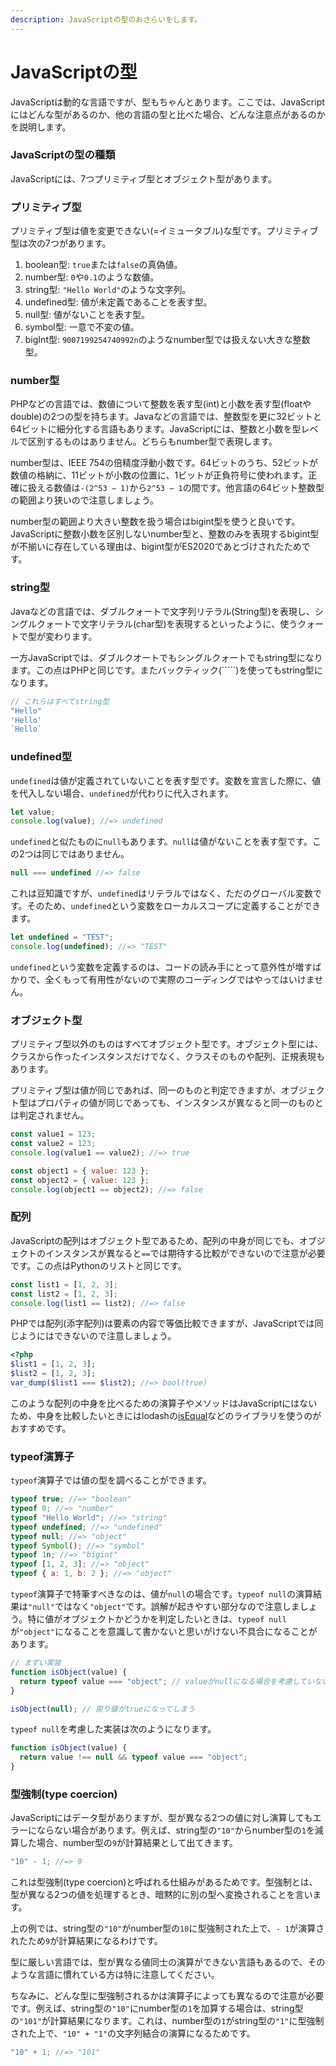 ```yaml
---
description: JavaScriptの型のおさらいをします。
---
```


# JavaScriptの型

JavaScriptは動的な言語ですが、型もちゃんとあります。ここでは、JavaScriptにはどんな型があるのか、他の言語の型と比べた場合、どんな注意点があるのかを説明します。

### JavaScriptの型の種類

JavaScriptには、7つプリミティブ型とオブジェクト型があります。

### プリミティブ型

プリミティブ型は値を変更できない\(=イミュータブル\)な型です。プリミティブ型は次の7つがあります。

1. boolean型: `true`または`false`の真偽値。
2. number型: `0`や`0.1`のような数値。
3. string型: `"Hello World"`のような文字列。
4. undefined型: 値が未定義であることを表す型。
5. null型: 値がないことを表す型。
6. symbol型: 一意で不変の値。
7. bigInt型: `9007199254740992n`のようなnumber型では扱えない大きな整数型。

### number型

PHPなどの言語では、数値について整数を表す型\(int\)と小数を表す型\(floatやdouble\)の2つの型を持ちます。Javaなどの言語では、整数型を更に32ビットと64ビットに細分化する言語もあります。JavaScriptには、整数と小数を型レベルで区別するものはありません。どちらもnumber型で表現します。

number型は、IEEE 754の倍精度浮動小数です。64ビットのうち、52ビットが数値の格納に、11ビットが小数の位置に、1ビットが正負符号に使われます。正確に扱える数値は`-(2^53 − 1)`から`2^53 − 1`の間です。他言語の64ビット整数型の範囲より狭いので注意しましょう。

number型の範囲より大きい整数を扱う場合はbigint型を使うと良いです。JavaScriptに整数小数を区別しないnumber型と、整数のみを表現するbigint型が不揃いに存在している理由は、bigint型がES2020であとづけされたためです。

### string型

Javaなどの言語では、ダブルクォートで文字列リテラル\(String型\)を表現し、シングルクォートで文字リテラル\(char型\)を表現するといったように、使うクォートで型が変わります。

一方JavaScriptでは、ダブルクオートでもシングルクォートでもstring型になります。この点はPHPと同じです。またバックティック\(`````\)を使ってもstring型になります。

```javascript
// これらはすべてstring型
"Hello"
'Hello'
`Hello`
```

### undefined型

`undefined`は値が定義されていないことを表す型です。変数を宣言した際に、値を代入しない場合、`undefined`が代わりに代入されます。

```javascript
let value;
console.log(value); //=> undefined
```

`undefined`と似たものに`null`もあります。`null`は値がないことを表す型です。この2つは同じではありません。

```javascript
null === undefined //=> false
```

これは豆知識ですが、`undefined`はリテラルではなく、ただのグローバル変数です。そのため、`undefined`という変数をローカルスコープに定義することができます。

```javascript
let undefined = "TEST";
console.log(undefined); //=> "TEST"
```

`undefined`という変数を定義するのは、コードの読み手にとって意外性が増すばかりで、全くもって有用性がないので実際のコーディングではやってはいけません。

### オブジェクト型

プリミティブ型以外のものはすべてオブジェクト型です。オブジェクト型には、クラスから作ったインスタンスだけでなく、クラスそのものや配列、正規表現もあります。

プリミティブ型は値が同じであれば、同一のものと判定できますが、オブジェクト型はプロパティの値が同じであっても、インスタンスが異なると同一のものとは判定されません。

```javascript
const value1 = 123;
const value2 = 123;
console.log(value1 == value2); //=> true

const object1 = { value: 123 };
const object2 = { value: 123 };
console.log(object1 == object2); //=> false
```

### 配列

JavaScriptの配列はオブジェクト型であるため、配列の中身が同じでも、オブジェクトのインスタンスが異なると`==`では期待する比較ができないので注意が必要です。この点はPythonのリストと同じです。

```javascript
const list1 = [1, 2, 3];
const list2 = [1, 2, 3];
console.log(list1 == list2); //=> false
```

PHPでは配列\(添字配列\)は要素の内容で等価比較できますが、JavaScriptでは同じようにはできないので注意しましょう。

```php
<?php
$list1 = [1, 2, 3];
$list2 = [1, 2, 3];
var_dump($list1 === $list2); //=> bool(true)
```

このような配列の中身を比べるための演算子やメソッドはJavaScriptにはないため、中身を比較したいときにはlodashの[isEqual](https://lodash.com/docs/4.17.15#isEqual)などのライブラリを使うのがおすすめです。

### typeof演算子

`typeof`演算子では値の型を調べることができます。

```javascript
typeof true; //=> "boolean"
typeof 0; //=> "number"
typeof "Hello World"; //=> "string"
typeof undefined; //=> "undefined"
typeof null; //=> "object"
typeof Symbol(); //=> "symbol"
typeof 1n; //=> "bigint"
typeof [1, 2, 3]; //=> "object"
typeof { a: 1, b: 2 }; //=> "object"
```

`typeof`演算子で特筆すべきなのは、値が`null`の場合です。`typeof null`の演算結果は`"null"`ではなく`"object"`です。誤解が起きやすい部分なので注意しましょう。特に値がオブジェクトかどうかを判定したいときは、`typeof null`が`"object"`になることを意識して書かないと思いがけない不具合になることがあります。

```javascript
// まずい実装
function isObject(value) {
  return typeof value === "object"; // valueがnullになる場合を考慮していない
}

isObject(null); // 戻り値がtrueになってしまう
```

`typeof null`を考慮した実装は次のようになります。

```javascript
function isObject(value) {
  return value !== null && typeof value === "object";
}
```

### 型強制\(type coercion\)

JavaScriptにはデータ型がありますが、型が異なる2つの値に対し演算してもエラーにならない場合があります。例えば、string型の`"10"`からnumber型の`1`を減算した場合、number型の`9`が計算結果として出てきます。

```javascript
"10" - 1; //=> 9
```

これは型強制\(type coercion\)と呼ばれる仕組みがあるためです。型強制とは、型が異なる2つの値を処理するとき、暗黙的に別の型へ変換されることを言います。

上の例では、string型の`"10"`がnumber型の`10`に型強制された上で、`- 1`が演算されたため`9`が計算結果になるわけです。

型に厳しい言語では、型が異なる値同士の演算ができない言語もあるので、そのような言語に慣れている方は特に注意してください。

ちなみに、どんな型に型強制されるかは演算子によっても異なるので注意が必要です。例えば、string型の`"10"`にnumber型の`1`を加算する場合は、string型の`"101"`が計算結果になります。これは、number型の`1`がstring型の`"1"`に型強制された上で、`"10" + "1"`の文字列結合の演算になるためです。

```javascript
"10" + 1; //=> "101"
```

